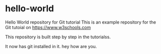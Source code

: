 # hello-world
Hello World repository for Git tutorial
This is an example repository for the Git tutoial on https://www.w3schools.com

This repository is built step by step in the tutorialss. 

It now has git installed in it.
hey how are you.
